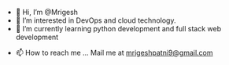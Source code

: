 - 👋 Hi, I’m @Mrigesh
- 👀 I’m interested in DevOps and cloud technology.
- 🌱 I’m currently learning python development and full stack web development
<!-- - 💞️ I’m looking to collaborate on ... -->
- 📫 How to reach me ... Mail me at mrigeshpatni9@gmail.com

<!---
Mrigesh901/Mrigesh901 is a ✨ special ✨ repository because its `README.md` (this file) appears on your GitHub profile.
You can click the Preview link to take a look at your changes.
--->
